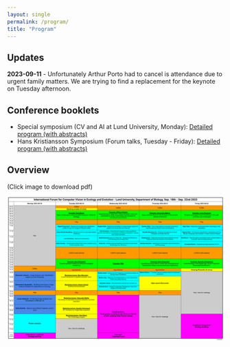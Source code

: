 ```yaml
---
layout: single
permalink: /program/
title: "Program"
---
```

## Updates

**2023-09-11** - Unfortunately Arthur Porto had to cancel is attendance due to urgent family matters. We are trying to find a replacement for the keynote on Tuesday afternoon. 

## Conference booklets

- Special symposium (CV and AI at Lund University, Monday): [Detailed program (with abstracts)](https://docs.google.com/document/d/1E2VXT3X1m7ipvn0JKpzyYadK38hf98LesM5RryDQriU/edit?usp=sharing)
- Hans Kristiansson Symposium (Forum talks, Tuesday - Friday): [Detailed program (with abstracts)](https://docs.google.com/document/d/1LPqduaWjvVbqU8B-egflHXWIVaVLtnDshYe9R9gRIJc/edit?usp=sharing)

## Overview 

(Click image to download pdf)

<a href="/assets/files/CV-Forum_Program_v2.pdf">
    <img src="/assets/images/thumbs/program-v2.png" alt="CV Forum program, v2 (2023-09-11)">
</a>



